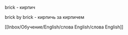 brick - кирпич 

brick by brick - кирпичь за кирпичем

[[Inbox/Обучение/English/слова English/слова English]]